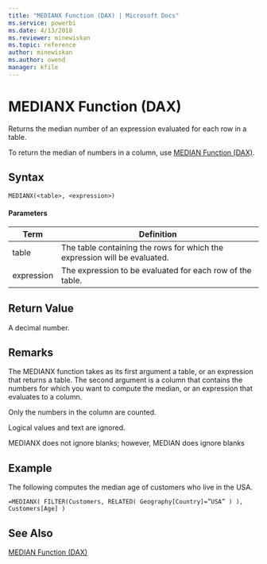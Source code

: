 ```yaml
---
title: "MEDIANX Function (DAX) | Microsoft Docs"
ms.service: powerbi
ms.date: 4/13/2018
ms.reviewer: minewiskan
ms.topic: reference
author: minewiskan
ms.author: owend
manager: kfile
---
```

# MEDIANX Function (DAX)
  
Returns the median number of an expression evaluated for each row in a table.  
  
To return the median of numbers in a column, use [MEDIAN Function &#40;DAX&#41;](median-function-dax.md).  
  
## Syntax  
  
```  
MEDIANX(<table>, <expression>)  
```  
  
#### Parameters  
  
|Term|Definition|  
|--------|--------------|  
|table|The table containing the rows for which the expression will be evaluated.|  
|expression|The expression to be evaluated for each row of the table.|  
  
## Return Value  
A decimal number.  
  
## Remarks  
The MEDIANX function takes as its first argument a table, or an expression that returns a table. The second argument is a column that contains the numbers for which you want to compute the median, or an expression that evaluates to a column.  
  
Only the numbers in the column are counted. 

Logical values and text are ignored.

MEDIANX does not ignore blanks; however, MEDIAN does ignore blanks  
  
## Example  
The following computes the median age of customers who live in the USA.  
  
```  
=MEDIANX( FILTER(Customers, RELATED( Geography[Country]=”USA” ) ), Customers[Age] )  
```  
  
## See Also  
[MEDIAN Function &#40;DAX&#41;](median-function-dax.md)  
  
